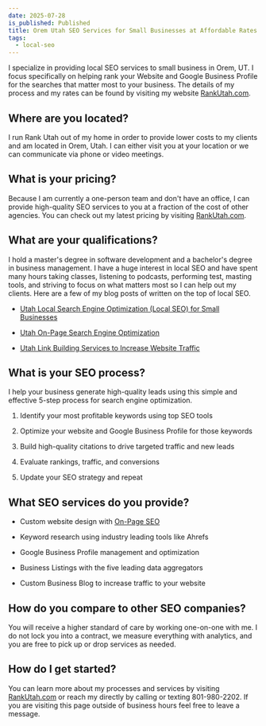 ```yaml
---
date: 2025-07-28
is_published: Published
title: Orem Utah SEO Services for Small Businesses at Affordable Rates
tags:
  - local-seo
---
```

I specialize in providing local SEO services to small business in Orem, UT. I focus specifically on helping rank your Website and Google Business Profile for the searches that matter most to your business. The details of my process and my rates can be found by visiting my website [RankUtah.com](http://RankUtah.com).

## Where are you located?

I run Rank Utah out of my home in order to provide lower costs to my clients and am located in Orem, Utah. I can either visit you at your location or we can communicate via phone or video meetings.

## What is your pricing?

Because I am currently a one-person team and don't have an office, I can provide high-quality SEO services to you at a fraction of the cost of other agencies. You can check out my latest pricing by visiting [RankUtah.com](http://RankUtah.com).

## What are your qualifications?

I hold a master's degree in software development and a bachelor's degree in business management. I have a huge interest in local SEO and have spent many hours taking classes, listening to podcasts, performing test, masting tools, and striving to focus on what matters most so I can help out my clients. Here are a few of my blog posts of written on the top of local SEO.

*   [Utah Local Search Engine Optimization (Local SEO) for Small Businesses](https://blog.rankutah.com/utah-local-search-engine-optimization-local-seo-for-small-businesses/)
    
*   [Utah On-Page Search Engine Optimization](https://blog.rankutah.com/utah-on-page-search-engine-optimization/)
    
*   [Utah Link Building Services to Increase Website Traffic](https://blog.rankutah.com/utah-link-building-services-to-increase-website-traffic/)
    

## What is your SEO process?

I help your business generate high-quality leads using this simple and effective 5-step process for search engine optimization.

1.  Identify your most profitable keywords using top SEO tools
    
2.  Optimize your website and Google Business Profile for those keywords
    
3.  Build high-quality citations to drive targeted traffic and new leads
    
4.  Evaluate rankings, traffic, and conversions
    
5.  Update your SEO strategy and repeat
    

## What SEO services do you provide?

*   Custom website design with [On-Page SEO](https://blog.rankutah.com/utah-on-page-search-engine-optimization/)
    
*   Keyword research using industry leading tools like Ahrefs
    
*   Google Business Profile management and optimization
    
*   Business Listings with the five leading data aggregators
    
*   Custom Business Blog to increase traffic to your website
    

## How do you compare to other SEO companies?

You will receive a higher standard of care by working one-on-one with me. I do not lock you into a contract, we measure everything with analytics, and you are free to pick up or drop services as needed.

## How do I get started?

You can learn more about my processes and services by visiting [RankUtah.com](http://RankUtah.com) or reach my directly by calling or texting 801-980-2202. If you are visiting this page outside of business hours feel free to leave a message.